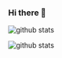 ### Hi there 👋

![github stats](https://github-readme-stats.vercel.app/api?username=SVNKVN9&show_icons=true&theme=tokyonight)

![github stats](https://github-readme-stats.vercel.app/api/top-langs/?username=SVNKVN9&layout=compact&theme=tokyonight)
